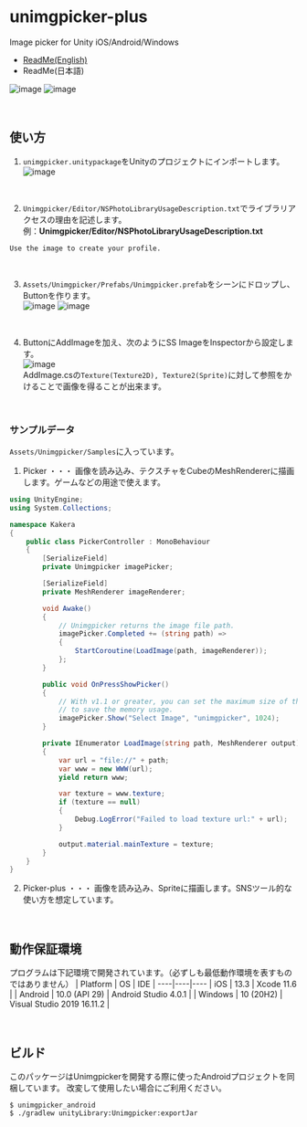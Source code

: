 # unimgpicker-plus

Image picker for Unity iOS/Android/Windows
- [ReadMe(English)](README.md)
- ReadMe(日本語)

![image](https://user-images.githubusercontent.com/33755507/131531387-67f5d05a-5fd8-423f-b5c7-2beea1630b33.png)
![image](https://user-images.githubusercontent.com/33755507/131531449-8df9796c-3fee-4ce8-98a4-883d727d35c2.png)

<br>

## 使い方
1. ```unimgpicker.unitypackage```をUnityのプロジェクトにインポートします。<br>
![image](https://user-images.githubusercontent.com/33755507/131508711-7efb16f2-d453-4e92-acf7-a35ebe7943fa.png)
<br>

2. ```Unimgpicker/Editor/NSPhotoLibraryUsageDescription.txt```でライブラリアクセスの理由を記述します。<br>
例：**Unimgpicker/Editor/NSPhotoLibraryUsageDescription.txt**<br>
```
Use the image to create your profile.
```
<br>

3. ```Assets/Unimgpicker/Prefabs/Unimgpicker.prefab```をシーンにドロップし、Buttonを作ります。<br>
![image](https://user-images.githubusercontent.com/33755507/131512106-ee9804ec-c3bb-4a46-9925-447f2eda4923.png)
![image](https://user-images.githubusercontent.com/33755507/131512285-93d608b1-506d-4560-97d7-c0d3993f02df.png)
<br>

4. ButtonにAddImageを加え、次のようにSS ImageをInspectorから設定します。<br>
![image](https://user-images.githubusercontent.com/33755507/131512416-420a2d43-c3be-4698-a39e-5af84738bf81.png)<br>
AddImage.csの```Texture(Texture2D), Texture2(Sprite)```に対して参照をかけることで画像を得ることが出来ます。

<br>

### サンプルデータ
```Assets/Unimgpicker/Samples```に入っています。

1. Picker ・・・ 画像を読み込み、テクスチャをCubeのMeshRendererに描画します。ゲームなどの用途で使えます。

```C#
using UnityEngine;
using System.Collections;

namespace Kakera
{
    public class PickerController : MonoBehaviour
    {
        [SerializeField]
        private Unimgpicker imagePicker;

        [SerializeField]
        private MeshRenderer imageRenderer;

        void Awake()
        {
            // Unimgpicker returns the image file path.
            imagePicker.Completed += (string path) =>
            {
                StartCoroutine(LoadImage(path, imageRenderer));
            };
        }

        public void OnPressShowPicker()
        {
            // With v1.1 or greater, you can set the maximum size of the image
            // to save the memory usage.
            imagePicker.Show("Select Image", "unimgpicker", 1024);
        }

        private IEnumerator LoadImage(string path, MeshRenderer output)
        {
            var url = "file://" + path;
            var www = new WWW(url);
            yield return www;

            var texture = www.texture;
            if (texture == null)
            {
                Debug.LogError("Failed to load texture url:" + url);
            }

            output.material.mainTexture = texture;
        }
    }
}

```

2. Picker-plus ・・・ 画像を読み込み、Spriteに描画します。SNSツール的な使い方を想定しています。

<br>

## 動作保証環境
プログラムは下記環境で開発されています。（必ずしも最低動作環境を表すものではありません）
| Platform | OS | IDE |
----|----|---- 
| iOS | 13.3 | Xcode 11.6 |
| Android | 10.0 (API 29) | Android Studio 4.0.1 |
| Windows | 10 (20H2) | Visual Studio 2019 16.11.2 |

<br>

## ビルド
このパッケージはUnimgpickerを開発する際に使ったAndroidプロジェクトを同梱しています。
改変して使用したい場合にご利用ください。
```
$ unimgpicker_android
$ ./gradlew unityLibrary:Unimgpicker:exportJar
```
